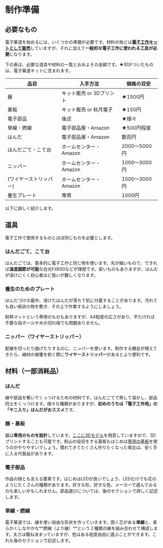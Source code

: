# 制作準備

## 必要なもの

電子華道を始めるには、いくつかの準備が必要です。材料の殆どは[**電子工作キットとして販売**](http://shop.tenari.jp/)していますが、それに加えて**一般的な電子工作に使われる工具が必要**になります。

下の表は、必要な道具や材料の一覧とおおよその金額です。★印がついたものは、電子華道キットに含まれます。

| 品目         | 入手方法              | 価格の目安      |
| ---------- | ----------------- | ---------- |
| 器          | キット販売 or 3Dプリント | ★1500円     |
| 基板         | キット販売 or 秋月電子   | ★150円      |
| 電子部品       | 後述                | ★様々        |
| 単線・撚線      | 電子部品屋・Amazon      | ★500円程度    |
| はんだ | 電子部品屋・Amazon | 数百円 |
| はんだごて・こて台  | ホームセンター・Amazon    | 2000～5000円 |
| ニッパー       | ホームセンター・Amazon    | 1000～3000円 |
| (ワイヤーストリッパー) | ホームセンター・Amazon           | 1000～3000円 |
| 養生プレート     | 専用                | 1000円      |

以下に詳しく紹介します。

## 道具

電子工作で使用するものとほぼ同じものを必要とします。

### はんだごて、こて台

はんだごては、基本的に電子工作と同じ物を使います。先が細いもので、できれば**温度調節が可能**な白光FX600などが理想です。安いものもありますが、はんだが溶けにくく初心者ほど扱いが難しくなります。

### 養生のためのプレート

はんだづけの最中、溶けたはんだが落ちて机に付着することがあります。汚れても良い板状の物を敷き、その上で作業するようにしましょう。

耐熱マットという専用のものもありますが、A4程度の広さがあり、平たければ不要な段ボールや木の切れ端でも問題ありません。

### ニッパー（ワイヤーストリッパー）

配線を切ったり曲げたりするのに、ニッパーを使います。制作する機会が増えてきたら、線材の被覆を剥く際に**ワイヤーストリッパー**があるとより便利です。

## 材料（一部消耗品）

### はんだ

線や部品を繋いでくっつけるための材料です。はんだごてで熱して溶かし、部品同士をくっつけます。様々な種類がありますが、**初めのうちは「電子工作用」の「ヤニ入り」はんだがおススメ**です。

### 器・基板

器は**専用のものを設計**しています。[ここに3Dモデル](../resources/vase)を用意していますので、3Dプリントすることも可能です。剣山の役目をする基板もはじめは[専用の基板](../resources/pcb)を使うのがやりやすいでしょう。慣れてきてたくさん作りたくなった場合は、安く手に入る代替品があります。

### 電子部品

作品の顔とも言える要素です。はじめはLEDが良いでしょう、LEDだけでも花のようにたくさんの種類があります。好きな形、好きな色、メーカーで選んでみるのも楽しいかもしれません。部品選びについては、後のセクションで詳しく記述します。

### 単線・撚線

電子華道では、線を使い自由な形状を作っていきます。固く芯がある**単線**と、柔らかくしなやかな**撚線（より線）**という２種類の線を組み合わせて構成します。太さは概ね決まっていますが、色はある程度自由に選ぶことができます。これも後のセクションで記述します。
